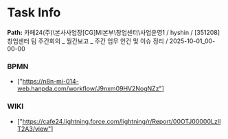 # Task Info

**Path:** 카페24(주)\본사사업장\[CG]MI본부\창업센터\사업운영1 / hyshin / [351208] 창업센터 팀 주간회의 _ 월간보고 _ 주간 업무 안건 및 이슈 정리 / 2025-10-01_00-00-00

### BPMN
- ["https://n8n-mi-014-web.hanpda.com/workflow/J9nxm09HV2NogNZz"]

### WIKI
- ["https://cafe24.lightning.force.com/lightning/r/Report/00OTJ00000LzIIT2A3/view"]

